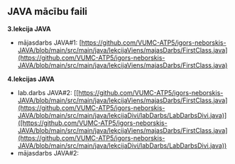 ## JAVA mācību faili

**3.lekcija JAVA**
- mājasdarbs JAVA#1: [https://github.com/VUMC-ATP5/igors-neborskis-JAVA/blob/main/src/main/java/lekcijaViens/majasDarbs/FirstClass.java](https://github.com/VUMC-ATP5/igors-neborskis-JAVA/blob/main/src/main/java/lekcijaViens/majasDarbs/FirstClass.java)

**4.lekcijas JAVA**
- lab.darbs JAVA#2: [[https://github.com/VUMC-ATP5/igors-neborskis-JAVA/blob/main/src/main/java/lekcijaViens/majasDarbs/FirstClass.java](https://github.com/VUMC-ATP5/igors-neborskis-JAVA/blob/main/src/main/java/lekcijaDivi/labDarbs/LabDarbsDivi.java)]([https://github.com/VUMC-ATP5/igors-neborskis-JAVA/blob/main/src/main/java/lekcijaViens/majasDarbs/FirstClass.java](https://github.com/VUMC-ATP5/igors-neborskis-JAVA/blob/main/src/main/java/lekcijaDivi/labDarbs/LabDarbsDivi.java))
- mājasdarbs JAVA#2: 
